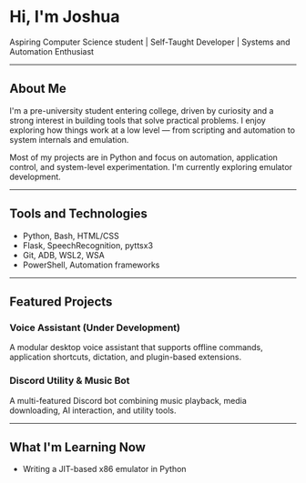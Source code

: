 # Hi, I'm Joshua

Aspiring Computer Science student | Self-Taught Developer | Systems and Automation Enthusiast

---

## About Me

I'm a pre-university student entering college, driven by curiosity and a strong interest in building tools that solve practical problems. I enjoy exploring how things work at a low level — from scripting and automation to system internals and emulation.

Most of my projects are in Python and focus on automation, application control, and system-level experimentation. I'm currently exploring emulator development.

---

## Tools and Technologies

- Python, Bash, HTML/CSS
- Flask, SpeechRecognition, pyttsx3
- Git, ADB, WSL2, WSA
- PowerShell, Automation frameworks

---

## Featured Projects

### Voice Assistant (Under Development)
A modular desktop voice assistant that supports offline commands, application shortcuts, dictation, and plugin-based extensions.

### Discord Utility & Music Bot  
A multi-featured Discord bot combining music playback, media downloading, AI interaction, and utility tools.


---

## What I'm Learning Now

- Writing a JIT-based x86 emulator in Python 

